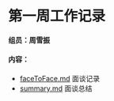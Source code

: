# 第一周工作记录
#### 组员：周雪振
#### 内容：
* [faceToFace.md](faceToFace.md)    面谈记录
* [summary.md](summary.md)       面谈总结